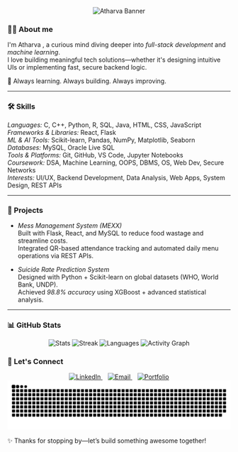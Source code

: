   <!-- INTRO ANIMATION -->
<div align="center">

  <!-- Personalized Banner -->
  <img 
    src="https://readme-typing-svg.herokuapp.com?font=Fira+Code&weight=900&size=60&duration=2000&pause=800&color=00F5FF,FF00FF,F9F871,FF4500&center=true&vCenter=true&width=1800&height=300&lines=⚡+Hey%2C+I'm+Atharva+Pandey;💻+Full-Stack+Developer;🤖+ML+Explorer;🎮+Part-Time+Gamer;🚀+Always+Learning" 
    alt="Atharva Banner" 
    width="100%" 
    height="400px" 
  />

</div>

### 👋🏻 About me
I'm Atharva , a curious mind diving deeper into *full-stack development* and *machine learning*.  
I love building meaningful tech solutions—whether it's designing intuitive UIs or implementing fast, secure backend logic.  

🚀 Always learning. Always building. Always improving.  

---

### 🛠 Skills  

*Languages:* C, C++, Python, R, SQL, Java, HTML, CSS, JavaScript  
*Frameworks & Libraries:* React, Flask  
*ML & AI Tools:* Scikit-learn, Pandas, NumPy, Matplotlib, Seaborn  
*Databases:* MySQL, Oracle Live SQL  
*Tools & Platforms:* Git, GitHub, VS Code, Jupyter Notebooks  
*Coursework:* DSA, Machine Learning, OOPS, DBMS, OS, Web Dev, Secure Networks  
*Interests:* UI/UX, Backend Development, Data Analysis, Web Apps, System Design, REST APIs  

---

### 🚀 Projects  

- *Mess Management System (MEXX)*  
  Built with Flask, React, and MySQL to reduce food wastage and streamline costs.  
  Integrated QR-based attendance tracking and automated daily menu operations via REST APIs.  

- *Suicide Rate Prediction System*  
  Designed with Python + Scikit-learn on global datasets (WHO, World Bank, UNDP).  
  Achieved *98.8% accuracy* using XGBoost + advanced statistical analysis.
  
---

### 📊 GitHub Stats  

<div align="center">

<img src="https://github-readme-stats.vercel.app/api?username=atharvapd27&show_icons=true&theme=tokyonight&hide_border=true&border_radius=15&title_color=FF5722&icon_color=FFD700&text_color=ffffff&bg_color=0D1117" height="160" alt="Stats" />  

<img src="https://github-readme-streak-stats.herokuapp.com?user=atharvapd27&theme=tokyonight&hide_border=true&background=0D1117&ring=FF5722&fire=FFD700&currStreakNum=ffffff&sideNums=ffffff&sideLabels=FF5722" height="160" alt="Streak" />  

<img src="https://github-readme-stats.vercel.app/api/top-langs/?username=atharvapd27&layout=compact&theme=tokyonight&hide_border=true&border_radius=15&title_color=FF5722&text_color=ffffff&bg_color=0D1117" height="160" alt="Languages" />  

<img src="https://github-readme-activity-graph.vercel.app/graph?username=atharvapd27&bg_color=0D1117&color=ffffff&line=FF5722&point=FFD700&area=true&hide_border=true&radius=15&custom_title=🔥%20Contribution%20Graph&theme=tokyo-night&custom_timeframe=90" alt="Activity Graph" />
 

</div>





### 🌟 Let's Connect  

<div align="center">

<a href="https://www.linkedin.com/in/atharva-pd27/" target="_blank">
    <img src="https://img.shields.io/badge/LinkedIn-0A66C2?style=for-the-badge&logo=linkedin&logoColor=white" alt="LinkedIn" />
</a>
&nbsp;&nbsp;
<a href="mailto:atharvapandey100@gmail.com" target="_blank">
    <img src="https://img.shields.io/badge/Email-D14836?style=for-the-badge&logo=gmail&logoColor=white" alt="Email" />
</a>
&nbsp;&nbsp;
<a href="#" target="_blank">
    <img src="https://img.shields.io/badge/Portfolio-FF5722?style=for-the-badge&logo=vercel&logoColor=white" alt="Portfolio" />
</a>

</div>


<div align="center">

<!-- Snake Eating Contributions -->
<img src="https://raw.githubusercontent.com/Platane/snk/output/github-contribution-grid-snake.svg" alt="Snake animation" />

</div>


✨ Thanks for stopping by—let’s build something awesome together!
